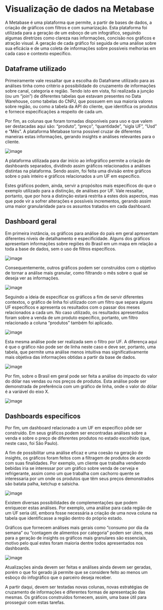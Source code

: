 # Visualização de dados na Metabase

A Metabase é uma plataforma que permite, a partir de bases de dados, a criação de gráficos com filtros e com sumarização. Esta plataforma foi utilizada para a geração de um esboço de um infográfico, seguindo algumas diretrizes como clareza nas informações, concisão nos gráficos e atração visual. A geração de cada gráfico foi seguida de uma análise sobre sua eficácia e de uma coleta de informações sobre possíveis melhorias em cada caso e contexto específico.

## Dataframe utilizado

Primeiramente vale ressaltar que a escolha do Dataframe utilizado para as análises tinha como critério a possibilidade do cruzamento de informações sobre canal, categoria e região. Tendo isto em vista, foi realizada a junção (ou um “join”) de diferentes tabelas que estavam presentes no Data Warehouse, como tabelas do CNPJ, que possuem em sua maioria valores sobre região, ou como a tabela da API do cliente, que identifica os produtos e fornece especificações a respeito de cada um.

Por fim, as colunas que foram tornadas disponíveis para uso e que valem ser destacadas aqui são: “produto”, “preço”, “quantidade”, “sigla UF”, “Usd” e “Mês”. A plataforma Metabase torna possível cruzar de diferentes maneiras estas informações, gerando insights e análises relevantes para o cliente.

![image](https://github.com/2023M8T4Inteli/grupo5/assets/99270135/dda2a3ba-0b93-477c-b7e8-2afb97566807)

A plataforma utilizada para dar início ao infográfico permite a criação de dashboards separados, dividindo assim gráficos relacionados a análises distintas na plataforma. Sendo assim, foi feita uma divisão entre gráficos sobre o país inteiro e gráficos relacionados a um UF em específico.

Estes gráficos podem, ainda, servir a propósitos mais específicos do que o exemplo utilizado para a distinção, de análises por UF. Vale ressaltar, portanto, que por hora a distinção estará restrita a estes dois aspectos, mas que pode vir a sofrer alterações e possíveis incrementos, gerando assim uma maior granularidade para os assuntos tratados em cada dashboard.

## Dashboard geral

Em primeira instância, os gráficos para análise do país em geral apresentam diferentes níveis de detalhamento e especificidade. Alguns dos gráficos apresentam informações sobre regiões do Brasil em um mapa em relação a toda a base de dados, sem o uso de filtros específicos.

![image](https://github.com/2023M8T4Inteli/grupo5/assets/99270135/6c42551d-d78d-4b21-8658-6bd4db614c0f)


Consequentemente, outros gráficos podem ser construídos com o objetivo de tornar a análise mais granular, como filtrando o mês sobre o qual se deseja ver as informações.

![image](https://github.com/2023M8T4Inteli/grupo5/assets/99270135/9b8c95bc-eb1b-430c-aea1-54697f6e16b5)

Seguindo a ideia de especificar os gráficos a fim de servir diferentes contextos, o gráfico de linha foi utilizado com um filtro que separa alguns UF específicos e apresenta os resultados com o passar dos meses relacionados a cada um. No caso utilizado, os resultados apresentados foram sobre a venda de um produto específico, portanto, um filtro relacionado a coluna “produtos” também foi aplicado.

![image](https://github.com/2023M8T4Inteli/grupo5/assets/99270135/cfa54d07-88c7-40cb-99b1-2a38448ac8ca)

Esta mesma análise pode ser realizada sem o filtro por UF. A diferença aqui é que o gráfico não pode ser de linha neste caso e deve ser, portanto, uma tabela, que permite uma análise menos intuitiva mas significativamente mais objetiva das informações obtidas a partir da base de dados.

![image](https://github.com/2023M8T4Inteli/grupo5/assets/99270135/7e34a97b-c6a6-4769-b3b6-63d2d7b006d4)


Por fim, sobre o Brasil em geral pode ser feita a análise do impacto do valor do dólar nas vendas ou nos preços de produtos. Esta análise pode ser demonstrada de preferência com um gráfico de linha, onde o valor do dólar é a variável do eixo X.

![image](https://github.com/2023M8T4Inteli/grupo5/assets/99270135/7c003595-c04c-4e03-b8b6-8af7e86c2955)

## Dashboards específicos

Por fim, um dashboard relacionado a um UF em específico pôde ser construído. Em seus gráficos podem ser encontradas análises sobre a venda e sobre o preço de diferentes produtos no estado escolhido (que, neste caso, foi São Paulo).

A fim de possibilitar uma análise eficaz e uma coesão na geração de insights, os gráficos foram feitos com a filtragem de produtos de acordo com suas finalidades. Por exemplo, um cliente que trabalha vendendo bebidas iria se interessar por um gráfico sobre venda de cerveja e refrigerante, assim como um que trabalha com cachorro quente se interessaria por um onde os produtos que têm seus preços demonstrados são batata palha, ketchup e salsicha.

![image](https://github.com/2023M8T4Inteli/grupo5/assets/99270135/176125e8-4ea8-48b9-8098-9af43b7b36ec)

Existem diversas possibilidades de complementações que podem enriquecer estas análises. Por exemplo, uma análise para cada região de um UF seria útil, embora fosse necessária a criação de uma nova coluna na tabela que identificasse a região dentro do próprio estado.

Gráficos que fornecem análises mais gerais como “consumo por dia da semana” ou “contagem de alimentos por categoria” podem ser úteis, mas para a geração de insights os gráficos mais granulares são essenciais, motivo pelo qual estes foram maioria dentre todos apresentados nos dashboards.

![image](https://github.com/2023M8T4Inteli/grupo5/assets/99270135/2171f7cd-2e77-4ac6-ae67-e7c23186582d)

Atualizações ainda devem ser feitas e análises ainda devem ser geradas, porém o que foi gerado já permite que se considere feito ao menos um esboço do infográfico que o parceiro deseja receber.

A partir daqui, devem ser testadas novas colunas, novas estratégias de cruzamento de informações e diferentes formas de apresentação das mesmas. Os gráficos construídos fornecem, assim, uma base útil para prosseguir com estas tarefas.

